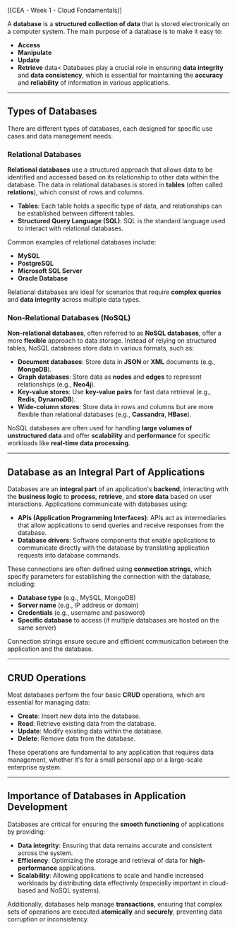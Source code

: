 [[CEA - Week 1 - Cloud Fondamentals]]

A **database** is a **structured collection of data** that is stored electronically on a computer system. The main purpose of a database is to make it easy to:

- **Access**
- **Manipulate**
- **Update**
- **Retrieve** data<
Databases play a crucial role in ensuring **data integrity** and **data consistency**, which is essential for maintaining the **accuracy** and **reliability** of information in various applications.

---

## Types of Databases

There are different types of databases, each designed for specific use cases and data management needs.

### Relational Databases

**Relational databases** use a structured approach that allows data to be identified and accessed based on its relationship to other data within the database. The data in relational databases is stored in **tables** (often called **relations**), which consist of rows and columns.

- **Tables**: Each table holds a specific type of data, and relationships can be established between different tables.
- **Structured Query Language (SQL)**: SQL is the standard language used to interact with relational databases.

Common examples of relational databases include:

- **MySQL**
- **PostgreSQL**
- **Microsoft SQL Server**
- **Oracle Database**

Relational databases are ideal for scenarios that require **complex queries** and **data integrity** across multiple data types.

### Non-Relational Databases (NoSQL)

**Non-relational databases**, often referred to as **NoSQL databases**, offer a more **flexible** approach to data storage. Instead of relying on structured tables, NoSQL databases store data in various formats, such as:

- **Document databases**: Store data in **JSON** or **XML** documents (e.g., **MongoDB**).
- **Graph databases**: Store data as **nodes** and **edges** to represent relationships (e.g., **Neo4j**).
- **Key-value stores**: Use **key-value pairs** for fast data retrieval (e.g., **Redis**, **DynamoDB**).
- **Wide-column stores**: Store data in rows and columns but are more flexible than relational databases (e.g., **Cassandra**, **HBase**).

NoSQL databases are often used for handling **large volumes of unstructured data** and offer **scalability** and **performance** for specific workloads like **real-time data processing**.

---

## Database as an Integral Part of Applications

Databases are an **integral part** of an application's **backend**, interacting with the **business logic** to **process**, **retrieve**, and **store data** based on user interactions. Applications communicate with databases using:

- **APIs (Application Programming Interfaces)**: APIs act as intermediaries that allow applications to send queries and receive responses from the database.
- **Database drivers**: Software components that enable applications to communicate directly with the database by translating application requests into database commands.

These connections are often defined using **connection strings**, which specify parameters for establishing the connection with the database, including:

- **Database type** (e.g., MySQL, MongoDB)
- **Server name** (e.g., IP address or domain)
- **Credentials** (e.g., username and password)
- **Specific database** to access (if multiple databases are hosted on the same server)

Connection strings ensure secure and efficient communication between the application and the database.

---

## CRUD Operations

Most databases perform the four basic **CRUD** operations, which are essential for managing data:

- **Create**: Insert new data into the database.
- **Read**: Retrieve existing data from the database.
- **Update**: Modify existing data within the database.
- **Delete**: Remove data from the database.

These operations are fundamental to any application that requires data management, whether it's for a small personal app or a large-scale enterprise system.

---

## Importance of Databases in Application Development

Databases are critical for ensuring the **smooth functioning** of applications by providing:

- **Data integrity**: Ensuring that data remains accurate and consistent across the system.
- **Efficiency**: Optimizing the storage and retrieval of data for **high-performance** applications.
- **Scalability**: Allowing applications to scale and handle increased workloads by distributing data effectively (especially important in cloud-based and NoSQL systems).

Additionally, databases help manage **transactions**, ensuring that complex sets of operations are executed **atomically** and **securely**, preventing data corruption or inconsistency.